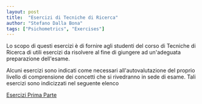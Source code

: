 ```yaml
---
layout: post
title:  "Esercizi di Tecniche di Ricerca"
author: "Stefano Dalla Bona"
tags: ["Psichometrics", "Exercises"]
---
```


Lo scopo di questi esercizi è di fornire agli studenti del corso di Tecniche di Ricerca di utili esercizi da risolvere al fine di giungere ad un'adeguata preparazione dell'esame. 

Alcuni esercizi sono indicati come necessari all'autovalutazione del proprio livello di comprensione dei concetti che si rivedranno in sede di esame. Tali esercizi sono indicizzati nel seguente elenco


<a href="https://stefanodallabona.github.io/slides/eserciziavanzatini.html#/title-slide" target="_blank"> Esercizi Prima Parte</a>
